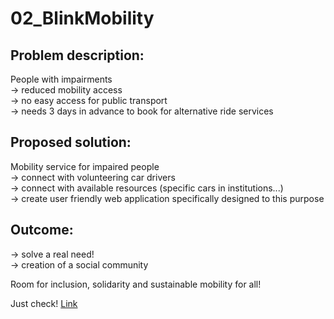 # 02_BlinkMobility

## Problem description:
People with impairments <br/>
-> reduced mobility access <br/>
-> no easy access for public transport<br/>
-> needs 3 days in advance to book for alternative ride services <br/>

## Proposed solution:

Mobility service for impaired people  <br/>
-> connect with volunteering car drivers <br/>
-> connect with available resources (specific cars in institutions...) <br/>
-> create user friendly web application specifically designed to this purpose <br/>

## Outcome:
-> solve a real need! <br/>
-> creation of a social community <br/>

Room for inclusion, solidarity and sustainable mobility for all!

Just check! [Link](http://blink-basel.mobi/)
